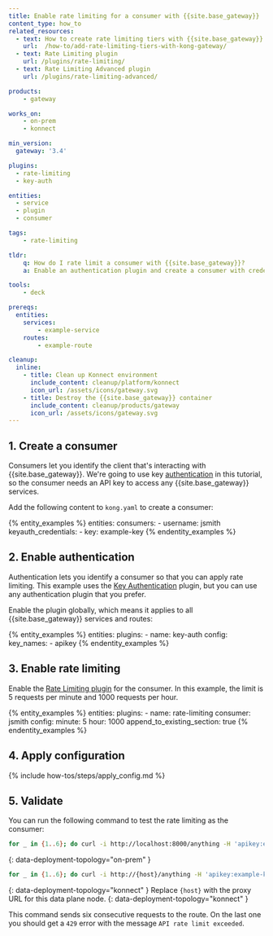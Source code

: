```yaml
---
title: Enable rate limiting for a consumer with {{site.base_gateway}}
content_type: how_to
related_resources:
  - text: How to create rate limiting tiers with {{site.base_gateway}}
    url:  /how-to/add-rate-limiting-tiers-with-kong-gateway/
  - text: Rate Limiting plugin
    url: /plugins/rate-limiting/
  - text: Rate Limiting Advanced plugin
    url: /plugins/rate-limiting-advanced/

products:
    - gateway

works_on:
    - on-prem
    - konnect

min_version:
  gateway: '3.4'

plugins:
  - rate-limiting
  - key-auth

entities: 
  - service
  - plugin
  - consumer

tags:
    - rate-limiting

tldr:
    q: How do I rate limit a consumer with {{site.base_gateway}}?
    a: Enable an authentication plugin and create a consumer with credentials, then enable the <a href="/plugins/rate-limiting/reference">Rate Limiting plugin</a> on the new consumer.

tools:
    - deck

prereqs:
  entities:
    services:
        - example-service
    routes:
        - example-route

cleanup:
  inline:
    - title: Clean up Konnect environment
      include_content: cleanup/platform/konnect
      icon_url: /assets/icons/gateway.svg
    - title: Destroy the {{site.base_gateway}} container
      include_content: cleanup/products/gateway
      icon_url: /assets/icons/gateway.svg
---
```


## 1. Create a consumer

Consumers let you identify the client that's interacting with {{site.base_gateway}}.
We're going to use key [authentication](/authentication/) in this tutorial, so the consumer needs an API key to access any {{site.base_gateway}} services.

Add the following content to `kong.yaml` to create a consumer:

{% entity_examples %}
entities:
  consumers:
    - username: jsmith
      keyauth_credentials:
        - key: example-key
{% endentity_examples %}

## 2. Enable authentication

Authentication lets you identify a consumer so that you can apply rate limiting.
This example uses the [Key Authentication](/plugins/key-auth) plugin, but you can use any authentication plugin that you prefer.

Enable the plugin globally, which means it applies to all {{site.base_gateway}} services and routes:

{% entity_examples %}
entities:
  plugins:
    - name: key-auth
      config:
        key_names:
          - apikey
{% endentity_examples %}

## 3. Enable rate limiting

Enable the [Rate Limiting plugin](/plugins/rate-limiting/) for the consumer. 
In this example, the limit is 5 requests per minute and 1000 requests per hour.

{% entity_examples %}
entities:
  plugins:
    - name: rate-limiting
      consumer: jsmith
      config:
        minute: 5
        hour: 1000
append_to_existing_section: true
{% endentity_examples %}

## 4. Apply configuration

{% include how-tos/steps/apply_config.md %}

## 5. Validate

You can run the following command to test the rate limiting as the consumer:

```bash
for _ in {1..6}; do curl -i http://localhost:8000/anything -H 'apikey:example-key'; echo; done
```
{: data-deployment-topology="on-prem" }

```bash
for _ in {1..6}; do curl -i http://{host}/anything -H 'apikey:example-key'; echo; done
```
{: data-deployment-topology="konnect" }
Replace `{host}` with the proxy URL for this data plane node.
{: data-deployment-topology="konnect" }

This command sends six consecutive requests to the route. On the last one you should get a `429` error with the message `API rate limit exceeded`.
